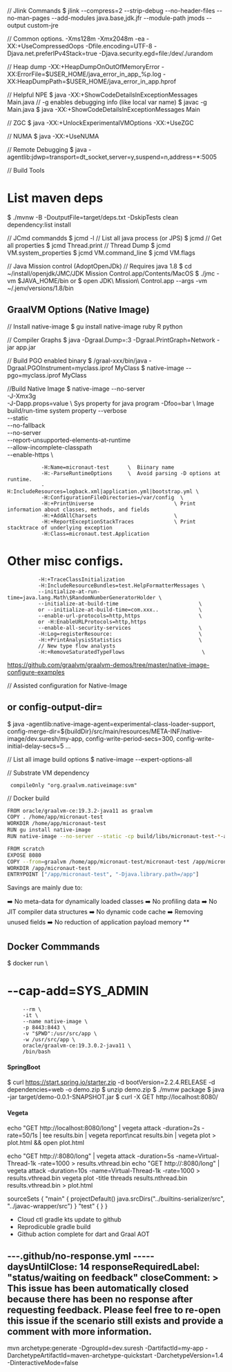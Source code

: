 // Jlink Commands
$ jlink --compress=2 --strip-debug --no-header-files --no-man-pages --add-modules java.base,jdk.jfr --module-path jmods  --output custom-jre

// Common options.
-Xms128m
-Xmx2048m
-ea
-XX:+UseCompressedOops
-Dfile.encoding=UTF-8
-Djava.net.preferIPv4Stack=true
-Djava.security.egd=file:/dev/./urandom

// Heap dump
-XX:+HeapDumpOnOutOfMemoryError
-XX:ErrorFile=$USER_HOME/java_error_in_app_%p.log
-XX:HeapDumpPath=$USER_HOME/java_error_in_app.hprof

// Helpful NPE
$ java -XX:+ShowCodeDetailsInExceptionMessages Main.java
// -g enables debugging info (like local var name)
$ javac -g Main.java
$ java -XX:+ShowCodeDetailsInExceptionMessages Main

// ZGC
$ java -XX:+UnlockExperimentalVMOptions -XX:+UseZGC

// NUMA
$ java -XX:+UseNUMA

// Remote Debugging
$ java -agentlib:jdwp=transport=dt_socket,server=y,suspend=n,address=*:5005

// Build Tools


# List maven deps
$ ./mvnw -B -DoutputFile=target/deps.txt -DskipTests clean dependency:list install

// JCmd commandds
$ jcmd -l  // List all java process (or JPS)
$ jcmd <pid> // Get all properties
$ jcmd <pid> Thread.print // Thread Dump
$ jcmd <pid> VM.system_properties
$ jcmd <pid> VM.command_line
$ jcmd <pid> VM.flags



// Java Mission control (AdoptOpenJDk)
// Requires java 1.8
$ cd ~/install/openjdk/JMC/JDK Mission Control.app/Contents/MacOS
$ ./jmc -vm $JAVA_HOME/bin
or
$ open JDK\ Mission\ Control.app --args -vm ~/.jenv/versions/1.8/bin

GraalVM Options (Native Image)
------------------------------
// Install native-image
$ gu install native-image ruby R python

// Compiler Graphs
$ java -Dgraal.Dump=:3 -Dgraal.PrintGraph=Network -jar app.jar

// Build PGO enabled binary
$ /graal-xxx/bin/java -Dgraal.PGOInstrument=myclass.iprof MyClass
$ native-image --pgo=myclass.iprof MyClass

//Build Native Image
$ native-image --no-server                       \
               -J-Xmx3g                          \
               -J-Dapp.props=value         \  Sys property for java program
               -Dfoo=bar                   \  Image build/run-time system property
               --verbose                   \
               --static                    \
               --no-fallback               \
               --no-server                 \
               --report-unsupported-elements-at-runtime \
               --allow-incomplete-classpath             \
               --enable-https                           \

               -H:Name=micronaut-test      \  Biinary name
               -H:-ParseRuntimeOptions     \  Avoid parsing -D options at runtime.
               -H:IncludeResources=logback.xml|application.yml|bootstrap.yml \
               -H:ConfigurationFileDirectories=/var/config  \
               -H:+PrintUniverse                          \ Print information about classes, methods, and fields
               -H:+AddAllCharsets                         \
               -H:+ReportExceptionStackTraces             \ Print stacktrace of underlying exception
               -H:Class=micronaut.test.Application

 # Other misc configs.
              -H:+TraceClassInitialization
              -H:IncludeResourceBundles=test.HelpFormatterMessages \
              --initialize-at-run-time=java.lang.Math\$RandomNumberGeneratorHolder \
              --initialize-at-build-time                          \
              or --initialize-at-build-time=com.xxx..             \
              --enable-url-protocols=http,https                   \
              or -H:EnableURLProtocols=http,https
              --enable-all-security-services                      \
              -H:Log=registerResource:                            \
              -H:+PrintAnalysisStatistics                         \
              // New type flow analysts
              -H:+RemoveSaturatedTypeFlows                         \


https://github.com/graalvm/graalvm-demos/tree/master/native-image-configure-examples

// Assisted configuration for Native-Image
## or config-output-dir=
$ java  -agentlib:native-image-agent=experimental-class-loader-support,
                  config-merge-dir=${buildDir}/src/main/resources/META-INF/native-image/dev.suresh/my-app,
                  config-write-period-secs=300,
                  config-write-initial-delay-secs=5 ...

// List all image build options
$ native-image --expert-options-all

// Substrate VM dependency
```
 compileOnly "org.graalvm.nativeimage:svm"
```

// Docker build
```bash
FROM oracle/graalvm-ce:19.3.2-java11 as graalvm
COPY . /home/app/micronaut-test
WORKDIR /home/app/micronaut-test
RUN gu install native-image
RUN native-image --no-server --static -cp build/libs/micronaut-test-*-all.jar

FROM scratch
EXPOSE 8080
COPY --from=graalvm /home/app/micronaut-test/micronaut-test /app/micronaut-test
WORKDIR /app/micronaut-test
ENTRYPOINT ["/app/micronaut-test", "-Djava.library.path=/app"]
```

Savings are mainly due to:

➡️ No meta-data for dynamically loaded classes
➡️ No profiling data
➡️ No JIT compiler data structures
➡️ No dynamic code cache
➡️ Removing unused fields
➡️ No reduction of application payload memory **

Docker Commmands
-----------------

$  docker run \
  #      --cap-add=SYS_ADMIN
         --rm \
         -it \
         --name native-image \
         -p 8443:8443 \
         -v "$PWD":/usr/src/app \
         -w /usr/src/app \
         oracle/graalvm-ce:19.3.0.2-java11 \
         /bin/bash


#### SpringBoot
$ curl https://start.spring.io/starter.zip -d bootVersion=2.2.4.RELEASE -d dependencies=web -o demo.zip
$ unzip demo.zip
$ ./mvnw package
$ java -jar target/demo-0.0.1-SNAPSHOT.jar
$ curl -X GET http://localhost:8080/


#### Vegeta
echo "GET http://localhost:8080/long" | vegeta attack -duration=2s -rate=50/1s | tee results.bin | vegeta report\ncat results.bin | vegeta plot > plot.html && open plot.html

echo "GET http://:8080/long" | vegeta attack -duration=5s -name=Virtual-Thread-1k -rate=1000  > results.vthread.bin
echo "GET http://:8080/long" | vegeta attack -duration=10s -name=Virtual-Thread-1k -rate=1000  > results.vthread.bin
vegeta plot -title threads results.nthread.bin results.vthread.bin > plot.html


 sourceSets {
    "main" {
        projectDefault()
        java.srcDirs("../builtins-serializer/src",
                     "../javac-wrapper/src")
    }
    "test" { }
}



- Cloud ctl gradle kts update to github
- Reprodicuble gradle build
- Github action complete for dart and Graal AOT





---.github/no-response.yml -----
daysUntilClose: 14
responseRequiredLabel: "status/waiting on feedback"
closeComment: >
  This issue has been automatically closed because there has been no response
  after requesting feedback. Please feel free to re-open this issue if the
  scenario still exists and provide a comment with more information.
---------

mvn archetype:generate -DgroupId=dev.suresh -DartifactId=my-app -DarchetypeArtifactId=maven-archetype-quickstart -DarchetypeVersion=1.4 -DinteractiveMode=false
